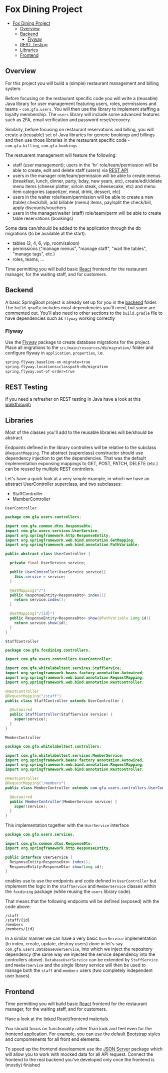 # Fox Dining Project

- [Fox Dining Project](#fox-dining-project)
  - [Overview](#overview)
  - [Backend](#backend)
    - [Flyway](#flyway)
  - [REST Testing](#rest-testing)
  - [Libraries](#libraries)
  - [Frontend](#frontend)

## Overview

For this project you will build a (simple) restaurant management and billing system.

Before focusing on the restaurant specific code you will write a (reusable) Java library for user management featuring users, roles, permissions and teams - `com.gfa.users`. You will then use the library to implement staffing a loyalty membership. The `users` library will include some advanced features such as 2FA, email verification and password reset/recovery.

Similarly, before focusing on restaurant reservations and billing, you will create a (reusable) set of Java libraries for generic bookings and billings and then use those libraries in the restaurant specific code - `com.gfa.billing`, `com.gfa.bookings`

The restuarent management will feature the following:
- staff (user management); users in the 'hr' role/team/permission will be able to create, edit and delete staff (users) via [REST API](README.md#useful-links)
- users in the manager role/team/permission will be able to create menus (breakfast, lunch, dinner, party, bday, new years, etc), create/edit/delete menu items (cheese platter, sirloin steak, cheesecake, etc) and menu item categories (appetizer, meal, drink, dessert, etc)
- users in the waiter role/team/permission will be able to create a new (table) check/bill, add billable (menu) items, pay/split the check/bill, apply discounts/vouchers
- users in the manager/waiter (staff) role/team/perm will be able to create table reservations (bookings)

Some data can/should be added to the application through the db migrations (to be available at the start):
- tables (2, 4, 6, vip, room/saloon)
- permissions ("manage menus", "manage staff", "wait the tables", "manage tags", etc.)
- roles, teams, ...

Time permitting you will build basic [React](https://reactjs.org/) frontend for the restaurant manager, for the waiting staff, and for customers.

## Backend

A basic SpringBoot project is already set up for you in the [backend](backend/) folder. The `build.gradle` includes most dependencies you'll need, but some are commented out. You'll also need to other sections to the `build.gradle` file to have dependencies such as `flyway` working correctly

### Flyway

Use the [Flyway](https://flywaydb.org/) package to create database migrations for the project. Place all migrations to the `src/main/resources/db/migration/` folder and configure flyway in `application.properties`, i.e.

```bash
spring.flyway.baseline-on-migrate=true
spring.flyway.locations=classpath:db/migration
spring.flyway.out-of-order=true
```

## REST Testing

If you need a refresher on REST testing in Java have a look at this [walkthrough](docs/walkthrough-rest-test.md)

## Libraries

Most of the classes you'll add to the reusable libraries will be/should be abstract. 

Endpoints defined in the library controllers will be relative to the subclass `@RequestMapping`. The abstract (superclass) constructor should use dependency injection to get the dependencies. That was the default implementation exponsing mappings to GET, POST, PATCH, DELETE (etc.) can be reused by multiple REST controlers. 

Let's have a quick look at a very simple example, in which we have an abstract UserController superclass, and two subclasses:
- StaffController
- MemberController

`UserController`
```java
package com.gfa.users.controllers;

import com.gfa.common.dtos.ResponseDto;
import com.gfa.users.services.UserService;
import org.springframework.http.ResponseEntity;
import org.springframework.web.bind.annotation.GetMapping;
import org.springframework.web.bind.annotation.PathVariable;

public abstract class UserController {

  private final UserService service;

  public UserController(UserService service){
    this.service = service;
  }

  @GetMapping("/")
  public ResponseEntity<ResponseDto> index(){
    return service.index();
  }

  @GetMapping("/{id}")
  public ResponseEntity<ResponseDto> show(@PathVariable Long id){
    return service.show(id);
  }
}
```

`StaffController`
```java
package com.gfa.foxdining.controllers;

import com.gfa.users.controllers.UserController;

import com.gfa.whitelabeltest.services.StaffService;
import org.springframework.beans.factory.annotation.Autowired;
import org.springframework.web.bind.annotation.RequestMapping;
import org.springframework.web.bind.annotation.RestController;

@RestController
@RequestMapping("/staff")
public class StaffController extends UserController {

  @Autowired
  public StaffController(StaffService service) {
    super(service);
  }
}
```

`MemberController`
```java
package com.gfa.whitelabeltest.controllers;

import com.gfa.whitelabeltest.services.MemberService;
import org.springframework.beans.factory.annotation.Autowired;
import org.springframework.web.bind.annotation.RequestMapping;
import org.springframework.web.bind.annotation.RestController;

@RestController
@RequestMapping("/members")
public class MemberController extends com.gfa.users.controllers.UserController {

  @Autowired
  public MemberController(MemberService service) {
    super(service);
  }
}
```

This implementation together with the `UserService` interface

```java
package com.gfa.users.services;

import com.gfa.common.dtos.ResponseDto;
import org.springframework.http.ResponseEntity;

public interface UserService {
  ResponseEntity<ResponseDto> index();
  ResponseEntity<ResponseDto> show(Long id);
}
```

enables use to use the endpoints and code defined in `UserController` but implement the logic in the `StaffService` and `MemberService` classes within the `foxdining` package (while reusing the `users` library code). 

That means that the following endpoints will be defined (exposed) with the code above:
```
/staff
/staff/{id}
/members
/members/{id}
```

In a similar manner we can have a very basic `UserService` implementation (to index, create, update, destroy users) done in let's say `com.gfa.users.DatabaseUserService`, into which we inject the repository dependency (the same way we injected the service dependency into the controllers above). `DatabaseUserService` can be extended by `StaffService` and `MemberService` and the single library service will then be used to manage both the `staff` and `members` users (two completely independent user bases).

## Frontend

Time permitting you will build basic [React](https://reactjs.org/) frontend for the restaurant manager, for the waiting staff, and for customers.

Have a look at the [linked](MATERIALS.md#frontend) React/frontend materials.

You should focus on functionality rather than look and feel even for the frontend application. For example, you can use the default [Bootstrap](https://getbootstrap.com/docs/5.0/getting-started/introduction/) styles and compomenents for all front end elements.

To speed up the frontend development use the [JSON Server](https://www.npmjs.com/package/json-server) package which will allow you to work with mocked data for all API request. Connect the frontend to the real backend you've developed only once the frontend is (mostly) finished